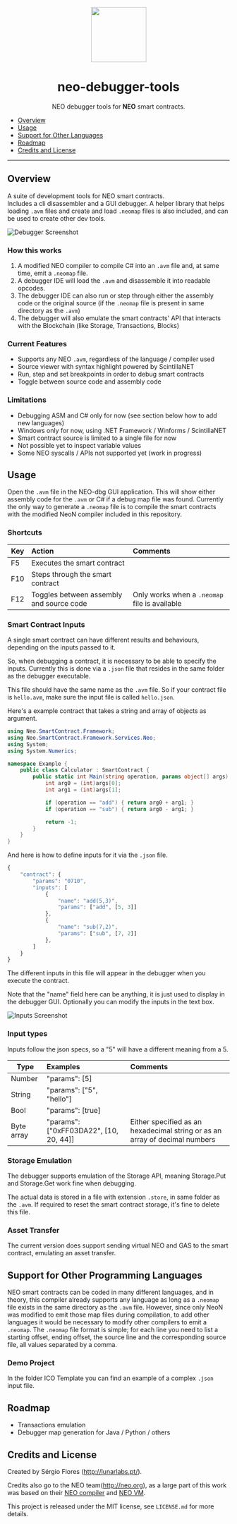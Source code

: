 <p align="center">
  <img 
    src="http://res.cloudinary.com/vidsy/image/upload/v1503160820/CoZ_Icon_DARKBLUE_200x178px_oq0gxm.png" 
    width="125px"
  >
</p>

<h1 align="center">neo-debugger-tools</h1>

<p align="center">
  NEO debugger tools for <b>NEO</b> smart contracts.
</p>

- [Overview](#overview)
- [Usage](#usage)
- [Support for Other Languages](#support-for-other-languages)
- [Roadmap](#roadmap)
- [Credits and License](#credits-and-license)

---

## Overview
A suite of development tools for NEO smart contracts.  
Includes a cli disassembler and a GUI debugger. A helper library that helps loading `.avm` files and create and load `.neomap` files is also included, and can be used to create other dev tools.

![Debugger Screenshot](images/debugger.png)

### How this works

1. A modified NEO compiler to compile C# into an `.avm` file and, at same time, emit a `.neomap` file.
2. A debugger IDE will load the `.avm` and disassemble it into readable opcodes.
3. The debugger IDE can also run or step through either the assembly code or the original source (if the `.neomap` file is present in same directory as the `.avm`)
4. The debugger will also emulate the smart contracts' API that interacts with the Blockchain (like Storage, Transactions, Blocks)

### Current Features

- Supports any NEO `.avm`, regardless of the language / compiler used
- Source viewer with syntax highlight powered by ScintillaNET
- Run, step and set breakpoints in order to debug smart contracts
- Toggle between source code and assembly code

### Limitations

- Debugging ASM and C# only for now (see section below how to add new languages)
- Windows only for now, using .NET Framework / Winforms / ScintillaNET
- Smart contract source is limited to a single file for now
- Not possible yet to inspect variable values
- Some NEO syscalls / APIs not supported yet (work in progress)


## Usage

Open the `.avm` file in the NEO-dbg GUI application.
This will show either assembly code for the `.avm` or C# if a debug map file was found.
Currently the only way to generate a `.neomap` file is to compile the smart contracts with the modified NeoN compiler included in this repository.

### Shortcuts

| Key           | Action                                    | Comments                                      |
| ------------- |:------------------------------------------| :---------------------------------------------|
| F5            | Executes the smart contract               |                                               |
| F10           | Steps through the smart contract          |                                               |
| F12           | Toggles between assembly and source code  | Only works when a `.neomap` file is available |

### Smart Contract Inputs

A single smart contract can have different results and behaviours, depending on the inputs passed to it.

So, when debugging a contract, it is necessary to be able to specify the inputs. Currently this is done via a `.json` file that resides in the same folder as the debugger executable.

This file should have the same name as the `.avm` file. So if your contract file is `hello.avm`, make sure the input file is called `hello.json`.

Here's a example contract that takes a string and array of objects as argument.

```c#
using Neo.SmartContract.Framework;
using Neo.SmartContract.Framework.Services.Neo;
using System;
using System.Numerics;

namespace Example {
    public class Calculator : SmartContract {
        public static int Main(string operation, params object[] args) {
            int arg0 = (int)args[0];
            int arg1 = (int)args[1];

            if (operation == "add") { return arg0 + arg1; }
            if (operation == "sub") { return arg0 - arg1; }

            return -1;
        }
    }
}
```

And here is how to define inputs for it via the `.json` file.

```javascript
{
	"contract": {
		"params": "0710",
		"inputs": [
			{
				"name": "add(5,3)",
				"params": ["add", [5, 3]]
			},
			{
				"name": "sub(7,2)",
				"params": ["sub", [7, 2]]
			},
		]				
	}
}
```

The different inputs in this file will appear in the debugger when you execute the contract.

Note that the "name" field here can be anything, it is just used to display in the debugger GUI. Optionally you can modify the inputs in the text box.

![Inputs Screenshot](images/inputs.png)

### Input types

Inputs follow the json specs, so a "5" will have a different meaning from a 5.

| Type          | Examples                          		| Comments                                      								|
| ------------- |:------------------------------------------| :-----------------------------------------------------------------------------|
| Number        | "params": [5]               				| 					                            								|
| String        | "params": ["5", "hello"]               	| 					                            								|
| Bool        	| "params": [true]             				| 					                  									        |
| Byte array    | "params": ["0xFF03DA22", [10, 20, 44]]    | Either specified as an hexadecimal string or as an array of decimal numbers	|


### Storage Emulation

The debugger supports emulation of the Storage API, meaning Storage.Put and Storage.Get work fine when debugging. 

The actual data is stored in a file with extension `.store`, in same folder as the `.avm`. If required to reset the smart contract storage, it's fine to delete this file.

### Asset Transfer

The current version does support sending virtual NEO and GAS to the smart contract, emulating an asset transfer.

## Support for Other Programming Languages

NEO smart contracts can be coded in many different languages, and in theory, this compiler already supports any language as long as a `.neomap` file exists in the same directory as the `.avm` file.
However, since only NeoN was modified to emit those map files during compilation, to add other languages it would be necessary to modify other compilers to emit a `.neomap`.
The `.neomap` file format is simple; for each line you need to list a starting offset, ending offset, the source line and the corresponding source file, all values separated by a comma.

### Demo Project

In the folder ICO Template you can find an example of a complex `.json` input file.

## Roadmap
- Transactions emulation
- Debugger map generation for Java / Python / others


## Credits and License

Created by Sérgio Flores (<http://lunarlabs.pt/>).

Credits also go to the NEO team(<http://neo.org>), as a large part of this work was based on their [NEO compiler](https://github.com/neo-project/neo-compiler) and [NEO VM](https://github.com/neo-project/neo-vm).

This project is released under the MIT license, see `LICENSE.md` for more details.